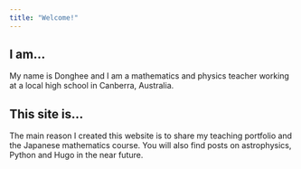 ```yaml
---
title: "Welcome!"
---
```


## I am...

My name is Donghee and I am a mathematics and physics teacher working at a local high school in Canberra, Australia.

## This site is...

The main reason I created this website is to share my teaching portfolio and the Japanese mathematics course. You will also find posts on astrophysics, Python and Hugo in the near future.